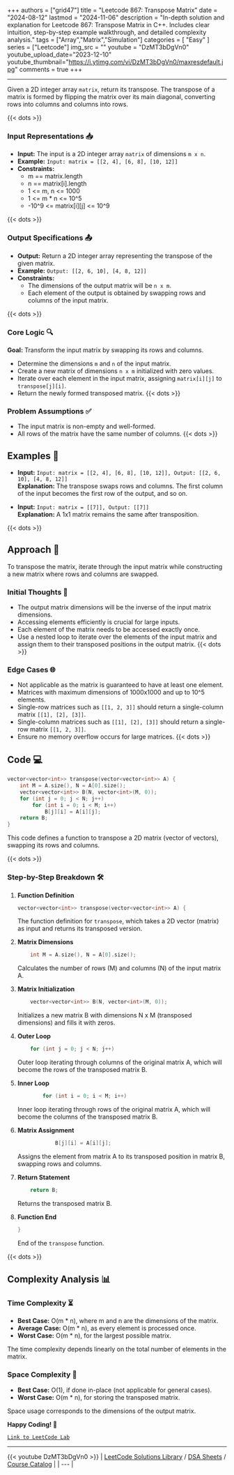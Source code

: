 
+++
authors = ["grid47"]
title = "Leetcode 867: Transpose Matrix"
date = "2024-08-12"
lastmod = "2024-11-06"
description = "In-depth solution and explanation for Leetcode 867: Transpose Matrix in C++. Includes clear intuition, step-by-step example walkthrough, and detailed complexity analysis."
tags = ["Array","Matrix","Simulation"]
categories = [
    "Easy"
]
series = ["Leetcode"]
img_src = ""
youtube = "DzMT3bDgVn0"
youtube_upload_date="2023-12-10"
youtube_thumbnail="https://i.ytimg.com/vi/DzMT3bDgVn0/maxresdefault.jpg"
comments = true
+++



---
Given a 2D integer array `matrix`, return its transpose. The transpose of a matrix is formed by flipping the matrix over its main diagonal, converting rows into columns and columns into rows.
<!--more-->
{{< dots >}}
### Input Representations 📥
- **Input:** The input is a 2D integer array `matrix` of dimensions `m x n`.
- **Example:** `Input: matrix = [[2, 4], [6, 8], [10, 12]]`
- **Constraints:**
	- m == matrix.length
	- n == matrix[i].length
	- 1 <= m, n <= 1000
	- 1 <= m * n <= 10^5
	- -10^9 <= matrix[i][j] <= 10^9

{{< dots >}}
### Output Specifications 📤
- **Output:** Return a 2D integer array representing the transpose of the given matrix.
- **Example:** `Output: [[2, 6, 10], [4, 8, 12]]`
- **Constraints:**
	- The dimensions of the output matrix will be `n x m`.
	- Each element of the output is obtained by swapping rows and columns of the input matrix.

{{< dots >}}
### Core Logic 🔍
**Goal:** Transform the input matrix by swapping its rows and columns.

- Determine the dimensions `m` and `n` of the input matrix.
- Create a new matrix of dimensions `n x m` initialized with zero values.
- Iterate over each element in the input matrix, assigning `matrix[i][j]` to `transpose[j][i]`.
- Return the newly formed transposed matrix.
{{< dots >}}
### Problem Assumptions ✅
- The input matrix is non-empty and well-formed.
- All rows of the matrix have the same number of columns.
{{< dots >}}
## Examples 🧩
- **Input:** `Input: matrix = [[2, 4], [6, 8], [10, 12]], Output: [[2, 6, 10], [4, 8, 12]]`  \
  **Explanation:** The transpose swaps rows and columns. The first column of the input becomes the first row of the output, and so on.

- **Input:** `Input: matrix = [[7]], Output: [[7]]`  \
  **Explanation:** A 1x1 matrix remains the same after transposition.

{{< dots >}}
## Approach 🚀
To transpose the matrix, iterate through the input matrix while constructing a new matrix where rows and columns are swapped.

### Initial Thoughts 💭
- The output matrix dimensions will be the inverse of the input matrix dimensions.
- Accessing elements efficiently is crucial for large inputs.
- Each element of the matrix needs to be accessed exactly once.
- Use a nested loop to iterate over the elements of the input matrix and assign them to their transposed positions in the output matrix.
{{< dots >}}
### Edge Cases 🌐
- Not applicable as the matrix is guaranteed to have at least one element.
- Matrices with maximum dimensions of 1000x1000 and up to 10^5 elements.
- Single-row matrices such as `[[1, 2, 3]]` should return a single-column matrix `[[1], [2], [3]]`.
- Single-column matrices such as `[[1], [2], [3]]` should return a single-row matrix `[[1, 2, 3]]`.
- Ensure no memory overflow occurs for large matrices.
{{< dots >}}
## Code 💻
```cpp
vector<vector<int>> transpose(vector<vector<int>> A) {
    int M = A.size(), N = A[0].size();
    vector<vector<int>> B(N, vector<int>(M, 0));
    for (int j = 0; j < N; j++)
        for (int i = 0; i < M; i++)
            B[j][i] = A[i][j];
    return B;
}
```

This code defines a function to transpose a 2D matrix (vector of vectors), swapping its rows and columns.

{{< dots >}}
### Step-by-Step Breakdown 🛠️
1. **Function Definition**
	```cpp
	vector<vector<int>> transpose(vector<vector<int>> A) {
	```
	The function definition for `transpose`, which takes a 2D vector (matrix) as input and returns its transposed version.

2. **Matrix Dimensions**
	```cpp
	    int M = A.size(), N = A[0].size();
	```
	Calculates the number of rows (M) and columns (N) of the input matrix A.

3. **Matrix Initialization**
	```cpp
	    vector<vector<int>> B(N, vector<int>(M, 0));
	```
	Initializes a new matrix B with dimensions N x M (transposed dimensions) and fills it with zeros.

4. **Outer Loop**
	```cpp
	    for (int j = 0; j < N; j++)
	```
	Outer loop iterating through columns of the original matrix A, which will become the rows of the transposed matrix B.

5. **Inner Loop**
	```cpp
	        for (int i = 0; i < M; i++)
	```
	Inner loop iterating through rows of the original matrix A, which will become the columns of the transposed matrix B.

6. **Matrix Assignment**
	```cpp
	            B[j][i] = A[i][j];
	```
	Assigns the element from matrix A to its transposed position in matrix B, swapping rows and columns.

7. **Return Statement**
	```cpp
	    return B;
	```
	Returns the transposed matrix B.

8. **Function End**
	```cpp
	}
	```
	End of the `transpose` function.

{{< dots >}}
## Complexity Analysis 📊
### Time Complexity ⏳
- **Best Case:** O(m * n), where m and n are the dimensions of the matrix.
- **Average Case:** O(m * n), as every element is processed once.
- **Worst Case:** O(m * n), for the largest possible matrix.

The time complexity depends linearly on the total number of elements in the matrix.

### Space Complexity 💾
- **Best Case:** O(1), if done in-place (not applicable for general cases).
- **Worst Case:** O(m * n), for storing the transposed matrix.

Space usage corresponds to the dimensions of the output matrix.

**Happy Coding! 🎉**


[`Link to LeetCode Lab`](https://leetcode.com/problems/transpose-matrix/description/)

---
{{< youtube DzMT3bDgVn0 >}}
| [LeetCode Solutions Library](https://grid47.xyz/leetcode/) / [DSA Sheets](https://grid47.xyz/sheets/) / [Course Catalog](https://grid47.xyz/courses/) |
| --- |
